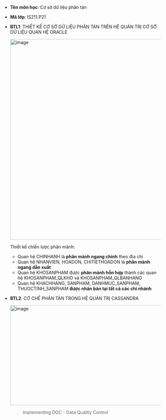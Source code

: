 - **Tên môn học**: Cơ sở dữ liệu phân tán
- **Mã lớp**: IS211.P21
- **BTL1**: THIẾT KẾ CƠ SỞ DỮ LIỆU PHÂN TÁN TRÊN HỆ QUẢN TRỊ CƠ SỞ DỮ LIỆU QUAN HỆ ORACLE
  
  <img width="1276" height="639" alt="image" src="https://github.com/user-attachments/assets/641cb496-50c4-4457-a98b-3877fd7e6bbc" />

  Thiết kế chiến lược phân mảnh:
  - Quan hệ CHINHANH là **phân mảnh ngang chính** theo địa chỉ
  - Quan hệ NHANVIEN, HOADON, CHITIETHOADON là **phân mảnh ngang dẫn xuất**
  - Quan hệ KHOSANPHAM được **phân mảnh hỗn hợp** thành các quan hệ  KHOSANPHAM_QLKHO và KHOSANPHAM_QLBANHANG
  - Quan hệ KHACHHANG, SANPHAM, DANHMUC_SANPHAM, THUOCTINH_SANPHAM **được nhân bản tại tất cả các chi nhánh**

- **BTL2**: CƠ CHẾ PHÂN TÁN TRONG HỆ QUẢN TRỊ CASSANDRA
  
  <img width="664" height="318" alt="image" src="https://github.com/user-attachments/assets/23207284-1f9c-43b8-a870-ed9bf51b2c81" />
  
  > Implementing DQC - Data Quality Control 
